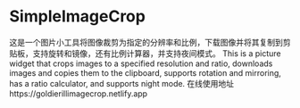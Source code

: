 # SimpleImageCrop
这是一个图片小工具将图像裁剪为指定的分辨率和比例，下载图像并将其复制到剪贴板，支持旋转和镜像，还有比例计算器，并支持夜间模式。
This is a picture widget that crops images to a specified resolution and ratio, downloads images and copies them to the clipboard, supports rotation and mirroring, has a ratio calculator, and supports night mode.
在线使用地址https://goldierillimagecrop.netlify.app
